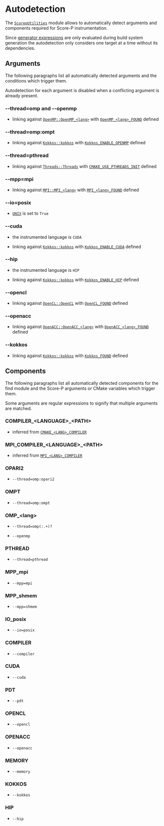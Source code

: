 # Autodetection

The [`ScorepUtilities`](UTILITIES.md) module allows to automatically detect arguments and components required for Score-P instrumentation.

Since [generator expressions](https://cmake.org/cmake/help/latest/manual/cmake-generator-expressions.7.html) are only evaluated during
build system generation the autodetection only considers one target at a time without its dependencies.

## Arguments

The following paragraphs list all automatically detected arguments and the conditions which trigger them.

Autodetection for each argument is disabled when a conflicting argument is already present.

### --thread=omp and --openmp

 - linking against [`OpenMP::OpenMP_<lang>`](https://cmake.org/cmake/help/latest/module/FindOpenMP.html#result-variables) with
   [`OpenMP_<lang>_FOUND`](https://cmake.org/cmake/help/latest/module/FindOpenMP.html#result-variables) defined

### --thread=omp:ompt

 - linking against [`Kokkos::kokkos`](https://kokkos.org/kokkos-core-wiki/building.html#kokkos-philosophy) with
   [`Kokkos_ENABLE_OPENMP`](https://kokkos.org/kokkos-core-wiki/keywords.html#backend-selection) defined

### --thread=pthread

 - linking against [`Threads::Threads`](https://cmake.org/cmake/help/latest/module/FindThreads.html#imported-targets) with
   [`CMAKE_USE_PTHREADS_INIT`](https://cmake.org/cmake/help/latest/module/FindThreads.html#result-variables) defined

### --mpp=mpi

 - linking against [`MPI::MPI_<lang>`](https://cmake.org/cmake/help/latest/module/FindMPI.html#variables-for-using-mpi) with
   [`MPI_<lang>_FOUND`](https://cmake.org/cmake/help/latest/module/FindMPI.html#variables-for-using-mpi) defined

### --io=posix

 - [`UNIX`](https://cmake.org/cmake/help/latest/variable/UNIX.html) is set to `True`

### --cuda

 - the instrumented language is `CUDA`

 - linking against [`Kokkos::kokkos`](https://kokkos.org/kokkos-core-wiki/building.html#kokkos-philosophy) with
   [`Kokkos_ENABLE_CUDA`](https://kokkos.org/kokkos-core-wiki/keywords.html#backend-selection) defined

### --hip

 - the instrumented language is `HIP`

 - linking against [`Kokkos::kokkos`](https://kokkos.org/kokkos-core-wiki/building.html#kokkos-philosophy) with
   [`Kokkos_ENABLE_HIP`](https://kokkos.org/kokkos-core-wiki/keywords.html#backend-selection) defined

### --opencl

 - linking against [`OpenCL::OpenCL`](https://cmake.org/cmake/help/latest/module/FindOpenCL.html#imported-targets) with
   [`OpenCL_FOUND`](https://cmake.org/cmake/help/latest/module/FindOpenCL.html#result-variables) defined

### --openacc

 - linking against [`OpenACC::OpenACC_<lang>`](https://cmake.org/cmake/help/latest/module/FindOpenACC.html#imported-targets) with
   [`OpenACC_<lang>_FOUND`](https://cmake.org/cmake/help/latest/module/FindOpenACC.html#variables) defined

### --kokkos

 - linking against [`Kokkos::kokkos`](https://kokkos.org/kokkos-core-wiki/building.html#kokkos-philosophy) with
   [`Kokkos_FOUND`](https://kokkos.org/kokkos-core-wiki/building.html#kokkos-philosophy) defined


## Components

The following paragraphs list all automatically detected components for the find module
and the Score-P arguments or CMake variables which trigger them.

Some arguments are regular expressions to signify that multiple arguments are matched.

### COMPILER_\<LANGUAGE\>_\<PATH\>

 - inferred from [`CMAKE_<LANG>_COMPILER`](https://cmake.org/cmake/help/latest/variable/CMAKE_LANG_COMPILER.html) 

### MPI_COMPILER_\<LANGUAGE\>_\<PATH\>

 - inferred from [`MPI_<LANG>_COMPILER`](https://cmake.org/cmake/help/latest/module/FindMPI.html#variables-for-using-mpi)

### OPARI2

 - `--thread=omp:opari2`

### OMPT

 - `--thread=omp:ompt`

### OMP_\<lang\>

 - `--thread=omp(:.+)?`

 - `--openmp`

### PTHREAD

 - `--thread=pthread`

### MPP_mpi

 - `--mpp=mpi`

### MPP_shmem

 - `--mpp=shmem`

### IO_posix

 - `--io=posix`

### COMPILER

 - `--compiler`

### CUDA

 - `--cuda`

### PDT

 - `--pdt`

### OPENCL

 - `--opencl`

### OPENACC

 - `--openacc`

### MEMORY

 - `--memory`

### KOKKOS

 - `--kokkos`

### HIP

 - `--hip`
